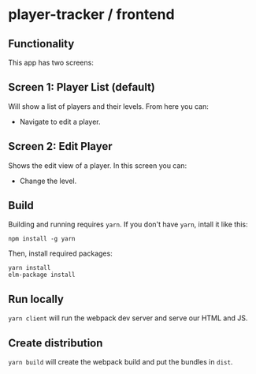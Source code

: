 # player-tracker / frontend

## Functionality

This app has two screens:

## Screen 1: Player List (default)

Will show a list of players and their levels.  From here you can:
- Navigate to edit a player.

## Screen 2: Edit Player

Shows the edit view of a player.  In this screen you can:
- Change the level.

## Build 

Building and running requires `yarn`.  If you don't have `yarn`, intall it like this:

```
npm install -g yarn
```

Then, install required packages:

```
yarn install
elm-package install
```

## Run locally

`yarn client` will run the webpack dev server and serve our HTML and JS.

## Create distribution

`yarn build` will create the webpack build and put the bundles in `dist`.

